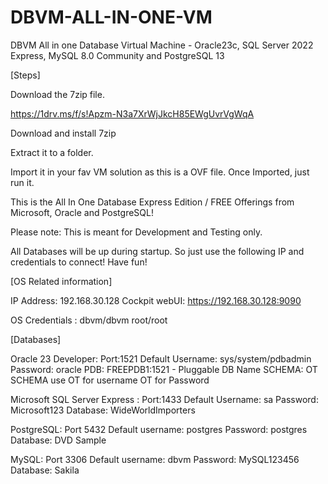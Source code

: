 # DBVM-ALL-IN-ONE-VM
DBVM All in one Database Virtual Machine - Oracle23c, SQL Server 2022 Express, MySQL 8.0 Community and PostgreSQL 13



[Steps]

Download the 7zip file.

https://1drv.ms/f/s!Apzm-N3a7XrWjJkcH85EWgUvrVgWqA

Download and install 7zip

Extract it to a folder.

Import it in your fav VM solution as this is a OVF file.
Once Imported, just run it.

This is the All In One Database Express Edition / FREE Offerings from Microsoft, Oracle and PostgreSQL! 

Please note: This is meant for Development and Testing only.



All Databases will be up during startup. So just use the following IP and credentials to connect! 
Have fun!


[OS Related information]

IP Address: 192.168.30.128
Cockpit webUI: https://192.168.30.128:9090


OS Credentials : dbvm/dbvm
                          root/root


[Databases]

Oracle 23 Developer: Port:1521
Default Username: sys/system/pdbadmin
Password: oracle
PDB: FREEPDB1:1521 - Pluggable DB Name
SCHEMA: OT SCHEMA
use OT for username
OT for Password



Microsoft SQL Server Express : Port:1433
Default Username: sa
Password: Microsoft123
Database: WideWorldImporters 


PostgreSQL: Port 5432
Default username: postgres
Password: postgres
Database: DVD Sample

MySQL: Port 3306
Default username: dbvm
Password: MySQL123456
Database: Sakila


